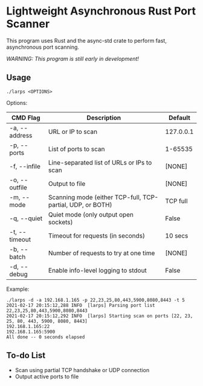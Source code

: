 # Lightweight Asynchronous Rust Port Scanner

This program uses Rust and the async-std crate to perform fast, asynchronous port scanning.

*WARNING: This program is still early in development!*

## Usage

`./larps <OPTIONS>`

Options:

| CMD Flag      | Description                                                | Default   |
|---------------|------------------------------------------------------------|-----------|
| -a, --address | URL or IP to scan                                          | 127.0.0.1 |
| -p, --ports   | List of ports to scan                                      | 1-65535   |
| -f, --infile  | Line-separated list of URLs or IPs to scan                 | [NONE]    |
| -o, --outfile | Output to file                                             | [NONE]    |
| -m, --mode    | Scanning mode (either TCP-full, TCP-partial, UDP, or BOTH) | TCP full  |
| -q, --quiet   | Quiet mode (only output open sockets)                      | False     |
| -t, --timeout | Timeout for requests (in seconds)                          | 10 secs   |
| -b, --batch   | Number of requests to try at one time                      | [NONE]    |
| -d, --debug   | Enable info-level logging to stdout                        | False     |

Example:

```
./larps -d -a 192.168.1.165 -p 22,23,25,80,443,5900,8080,8443 -t 5
2021-02-17 20:15:12,288 INFO  [larps] Parsing port list 22,23,25,80,443,5900,8080,8443
2021-02-17 20:15:12,292 INFO  [larps] Starting scan on ports [22, 23, 25, 80, 443, 5900, 8080, 8443]
192.168.1.165:22
192.168.1.165:5900
All done -- 0 seconds elapsed
```

## To-do List

* Scan using partial TCP handshake or UDP connection
* Output active ports to file